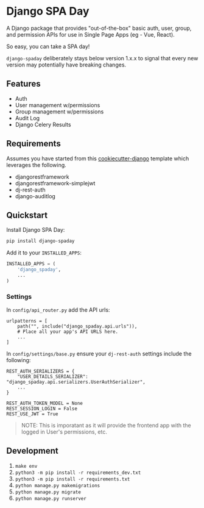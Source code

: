 # Django SPA Day
A Django package that provides "out-of-the-box" basic auth, user, group, and
permission APIs for use in Single Page Apps (eg - Vue, React).

So easy, you can take a SPA day!

`django-spaday` deliberately stays below version 1.x.x to signal that every new
version may potentially have breaking changes.

## Features
- Auth
- User management w/permissions
- Group management w/permissions
- Audit Log
- Django Celery Results


## Requirements
Assumes you have started from this [cookiecutter-django](https://github.com/tsantor/cookiecutter-django) template which leverages the following.

- djangorestframework
- djangorestframework-simplejwt
- dj-rest-auth
- django-auditlog

## Quickstart

Install Django SPA Day:

```bash
pip install django-spaday
```

Add it to your `INSTALLED_APPS`:

```python
INSTALLED_APPS = (
    'django_spaday',
    ...
)
```

### Settings

In `config/api_router.py` add the API urls:
```
urlpatterns = [
    path("", include("django_spaday.api.urls")),
    # Place all your app's API URLS here.
    ...
]
```

In `config/settings/base.py` ensure your `dj-rest-auth` settings include the following:
```
REST_AUTH_SERIALIZERS = {
    "USER_DETAILS_SERIALIZER": "django_spaday.api.serializers.UserAuthSerializer",
    ...
}

REST_AUTH_TOKEN_MODEL = None
REST_SESSION_LOGIN = False
REST_USE_JWT = True
```

> NOTE: This is imporatant as it will provide the frontend app with the logged in User's permissions, etc.

## Development
1. `make env`
1. `python3 -m pip install -r requirements_dev.txt`
1. `python3 -m pip install -r requirements.txt`
1. `python manage.py makemigrations`
1. `python manage.py migrate`
1. `python manage.py runserver`
